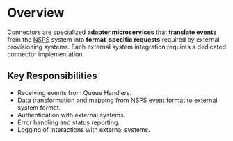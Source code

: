 # Overview

Connectors are specialized **adapter microservices** that **translate events** from the [NSPS][nsps] system into **format-specific requests** required by external provisioning systems. Each external system integration requires a dedicated connector implementation.

## Key Responsibilities

- Receiving events from Queue Handlers.
- Data transformation and mapping from NSPS event format to external system format.
- Authentication with external systems.
- Error handling and status reporting.
- Logging of interactions with external systems.

<!-- References -->
[nsps]: ../NSPS/overview.md